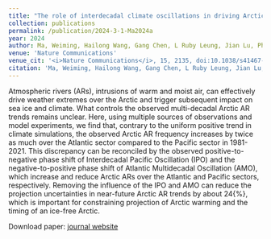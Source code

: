 ```yaml
---
title: "The role of interdecadal climate oscillations in driving Arctic atmospheric river trends"
collection: publications
permalink: /publication/2024-3-1-Ma2024a
year: 2024
author: Ma, Weiming, Hailong Wang, Gang Chen, L Ruby Leung, Jian Lu, Philip J Rasch, Qiang Fu, Ben Kravitz, Yufei Zou, John J Cassano and Wieslaw Maslowski
venue: 'Nature Communications'
venue_cit: '<i>Nature Communications</i>, 15, 2135, doi:10.1038/s41467-024-45159-5.'
citation: 'Ma, Weiming, Hailong Wang, Gang Chen, L Ruby Leung, Jian Lu, Philip J Rasch, Qiang Fu, Ben Kravitz, Yufei Zou, John J Cassano and Wieslaw Maslowski, 2024: The role of interdecadal climate oscillations in driving Arctic atmospheric river trends, <i>Nature Communications</i>, 15, 2135, doi:10.1038/s41467-024-45159-5.'
---
```

Atmospheric rivers (ARs), intrusions of warm and moist air, can effectively drive weather extremes over the Arctic and trigger subsequent impact on sea ice and climate. What controls the observed multi-decadal Arctic AR trends remains unclear. Here, using multiple sources of observations and model experiments, we find that, contrary to the uniform positive trend in climate simulations, the observed Arctic AR frequency increases by twice as much over the Atlantic sector compared to the Pacific sector in 1981-2021. This discrepancy can be reconciled by the observed positive-to-negative phase shift of Interdecadal Pacific Oscillation (IPO) and the negative-to-positive phase shift of Atlantic Multidecadal Oscillation (AMO), which increase and reduce Arctic ARs over the Atlantic and Pacific sectors, respectively. Removing the influence of the IPO and AMO can reduce the projection uncertainties in near-future Arctic AR trends by about 24{\%}, which is important for constraining projection of Arctic warming and the timing of an ice-free Arctic.

Download paper: [journal website](https://www.nature.com/articles/s41467-024-45159-5)
